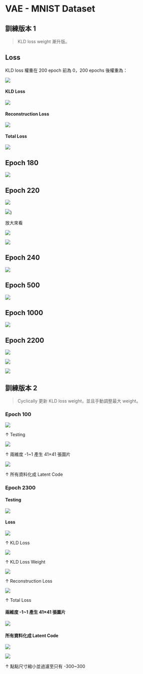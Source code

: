 # VAE - MNIST Dataset

## 訓練版本 1

> KLD loss weight 漸升版。

## Loss

KLD loss 權重在 200 epoch 前為 0，200 epochs 後權重為：

![](img/img0.png)

#### KLD Loss

![](img/img1.svg)

#### Reconstruction Loss

![](img/img2.svg)

#### Total Loss

![](img/img3.svg)

## Epoch 180

![](img/img4.png)

## Epoch 220

![](img/img5.png)

![](img/img6.png))

放大來看

![](img/img7.png)

![](img/img8.png)

## Epoch 240

![](img/img9.png)

## Epoch 500

![](img/img10.png)

## Epoch 1000

![](img/img11.png)

## Epoch 2200

![](img/img12.png)

![](img/img13.png)

![](img/img14.png)

## 訓練版本 2

> Cyclically 更新 KLD loss weight，並且手動調整最大 weight。

### Epoch 100

![](img/img15.png)

↑ Testing

![](img/img16.png)

↑ 兩維度 -1~1 產生 41×41 張圖片

![](img/img17.png)

↑ 所有資料化成 Latent Code

### Epoch 2300

#### Testing

![](img/img18.png)

#### Loss

![](img/img19.svg)

↑ KLD Loss

![](img/img20.svg)

↑ KLD Loss Weight

![](img/img21.svg)

↑ Reconstruction Loss

![](img/img22.svg)

↑ Total Loss

#### 兩維度 -1~1 產生 41×41 張圖片

![](img/img23.png)

#### 所有資料化成 Latent Code

![](img/img24.png)

![](img/img25.png)

↑ 點點尺寸縮小並過濾至只有 -300~300